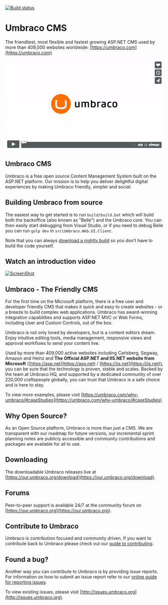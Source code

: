 [![Build status](https://ci.appveyor.com/api/projects/status/6by6harxtxt0ocdx/branch/dev-v7?svg=true)](https://ci.appveyor.com/project/Umbraco/umbraco-cms-b2cri/branch/dev-v7)

Umbraco CMS
===========
The friendliest, most flexible and fastest growing ASP.NET CMS used by more than 409,000 websites worldwide: [https://umbraco.com](https://umbraco.com)

[![ScreenShot](vimeo.png)](https://vimeo.com/172382998/)

## Umbraco CMS ##
Umbraco is a free open source Content Management System built on the ASP.NET platform. Our mission is to help you deliver delightful digital experiences by making Umbraco friendly, simpler and social.


## Building Umbraco from source ##

The easiest way to get started is to run `build/build.bat` which will build both the backoffice (also known as "Belle") and the Umbraco core. You can then easily start debugging from Visual Studio, or if you need to debug Belle you can run `gulp dev` in `src\Umbraco.Web.UI.Client`.

Note that you can always [download a nightly build](http://nightly.umbraco.org/?container=umbraco-750) so you don't have to build the code yourself.

## Watch an introduction video ##

[![ScreenShot](http://umbraco.com/images/whatisumbraco.png)](https://umbraco.tv/videos/umbraco-v7/content-editor/basics/introduction/cms-explanation/)

## Umbraco - The Friendly CMS ##

For the first time on the Microsoft platform, there is a free user and developer friendly CMS that makes it quick and easy to create websites - or a breeze to build complex web applications. Umbraco has award-winning integration capabilities and supports ASP.NET MVC or Web Forms, including User and Custom Controls, out of the box. 

Umbraco is not only loved by developers, but is a content editors dream. Enjoy intuitive editing tools, media management, responsive views and approval workflows to send your content live.

Used by more than 409,000 active websites including Carlsberg, Segway, Amazon and Heinz and **The Official ASP.NET and IIS.NET website from Microsoft** ([https://asp.net](https://asp.net) / [https://iis.net](https://iis.net)), you can be sure that the technology is proven, stable and scales. Backed by the team at Umbraco HQ, and supported by a dedicated community of over 220,000 craftspeople globally, you can trust that Umbraco is a safe choice and is here to stay. 

To view more examples, please visit [https://umbraco.com/why-umbraco/#caseStudies](https://umbraco.com/why-umbraco/#caseStudies)

## Why Open Source? ##
As an Open Source platform, Umbraco is more than just a CMS. We are transparent with our roadmap for future versions, our incremental sprint planning notes are publicly accessible and community contributions and packages are available for all to use.

## Downloading ##

The downloadable Umbraco releases live at [https://our.umbraco.org/download](https://our.umbraco.org/download).

## Forums ##

Peer-to-peer support is available 24/7 at the community forum on [https://our.umbraco.org](https://our.umbraco.org). 

## Contribute to Umbraco ##

Umbraco is contribution focused and community driven. If you want to contribute back to Umbraco please check out our [guide to contributing](https://our.umbraco.org/contribute).

## Found a bug? ##

Another way you can contribute to Umbraco is by providing issue reports. For information on how to submit an issue report refer to our [online guide for reporting issues](https://our.umbraco.org/contribute/report-an-issue-or-request-a-feature).

To view existing issues, please visit [http://issues.umbraco.org](http://issues.umbraco.org).
